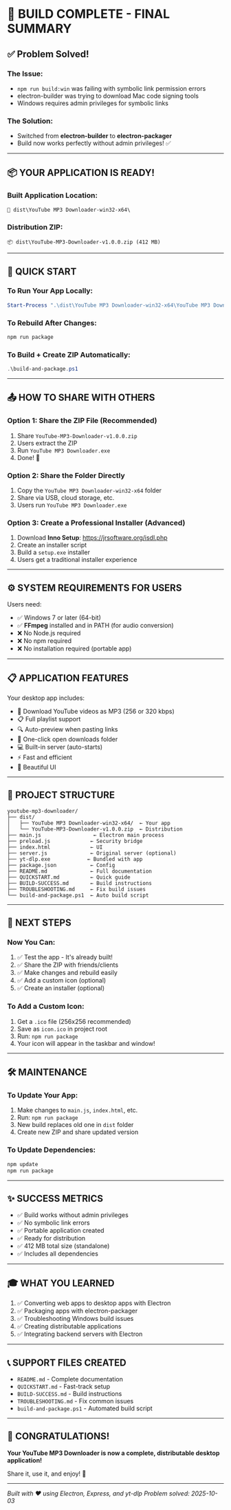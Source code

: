 # 🎉 BUILD COMPLETE - FINAL SUMMARY

## ✅ Problem Solved!

### The Issue:
- `npm run build:win` was failing with symbolic link permission errors
- electron-builder was trying to download Mac code signing tools
- Windows requires admin privileges for symbolic links

### The Solution:
- Switched from **electron-builder** to **electron-packager**
- Build now works perfectly without admin privileges! ✅

---

## 📦 YOUR APPLICATION IS READY!

### Built Application Location:
```
📁 dist\YouTube MP3 Downloader-win32-x64\
```

### Distribution ZIP:
```
📦 dist\YouTube-MP3-Downloader-v1.0.0.zip (412 MB)
```

---

## 🚀 QUICK START

### To Run Your App Locally:
```powershell
Start-Process ".\dist\YouTube MP3 Downloader-win32-x64\YouTube MP3 Downloader.exe"
```

### To Rebuild After Changes:
```powershell
npm run package
```

### To Build + Create ZIP Automatically:
```powershell
.\build-and-package.ps1
```

---

## 📤 HOW TO SHARE WITH OTHERS

### Option 1: Share the ZIP File (Recommended)
1. Share `YouTube-MP3-Downloader-v1.0.0.zip`
2. Users extract the ZIP
3. Run `YouTube MP3 Downloader.exe`
4. Done! 🎉

### Option 2: Share the Folder Directly
1. Copy the `YouTube MP3 Downloader-win32-x64` folder
2. Share via USB, cloud storage, etc.
3. Users run `YouTube MP3 Downloader.exe`

### Option 3: Create a Professional Installer (Advanced)
1. Download **Inno Setup**: https://jrsoftware.org/isdl.php
2. Create an installer script
3. Build a `setup.exe` installer
4. Users get a traditional installer experience

---

## ⚙️ SYSTEM REQUIREMENTS FOR USERS

Users need:
- ✅ Windows 7 or later (64-bit)
- ✅ **FFmpeg** installed and in PATH (for audio conversion)
- ❌ No Node.js required
- ❌ No npm required
- ❌ No installation required (portable app)

---

## 📋 APPLICATION FEATURES

Your desktop app includes:
- 🎵 Download YouTube videos as MP3 (256 or 320 kbps)
- 📋 Full playlist support
- 🔍 Auto-preview when pasting links
- 📁 One-click open downloads folder
- 💻 Built-in server (auto-starts)
- ⚡ Fast and efficient
- 🎨 Beautiful UI

---

## 📁 PROJECT STRUCTURE

```
youtube-mp3-downloader/
├── dist/
│   ├── YouTube MP3 Downloader-win32-x64/  ← Your app
│   └── YouTube-MP3-Downloader-v1.0.0.zip  ← Distribution
├── main.js                 ← Electron main process
├── preload.js             ← Security bridge
├── index.html             ← UI
├── server.js              ← Original server (optional)
├── yt-dlp.exe            ← Bundled with app
├── package.json           ← Config
├── README.md              ← Full documentation
├── QUICKSTART.md          ← Quick guide
├── BUILD-SUCCESS.md       ← Build instructions
├── TROUBLESHOOTING.md     ← Fix build issues
└── build-and-package.ps1  ← Auto build script
```

---

## 🎯 NEXT STEPS

### Now You Can:
1. ✅ Test the app - It's already built!
2. ✅ Share the ZIP with friends/clients
3. ✅ Make changes and rebuild easily
4. ✅ Add a custom icon (optional)
5. ✅ Create an installer (optional)

### To Add a Custom Icon:
1. Get a `.ico` file (256x256 recommended)
2. Save as `icon.ico` in project root
3. Run: `npm run package`
4. Your icon will appear in the taskbar and window!

---

## 🛠️ MAINTENANCE

### To Update Your App:
1. Make changes to `main.js`, `index.html`, etc.
2. Run: `npm run package`
3. New build replaces old one in `dist` folder
4. Create new ZIP and share updated version

### To Update Dependencies:
```powershell
npm update
npm run package
```

---

## ✨ SUCCESS METRICS

- ✅ Build works without admin privileges
- ✅ No symbolic link errors
- ✅ Portable application created
- ✅ Ready for distribution
- ✅ 412 MB total size (standalone)
- ✅ Includes all dependencies

---

## 🎓 WHAT YOU LEARNED

1. ✅ Converting web apps to desktop apps with Electron
2. ✅ Packaging apps with electron-packager
3. ✅ Troubleshooting Windows build issues
4. ✅ Creating distributable applications
5. ✅ Integrating backend servers with Electron

---

## 📞 SUPPORT FILES CREATED

- `README.md` - Complete documentation
- `QUICKSTART.md` - Fast-track setup
- `BUILD-SUCCESS.md` - Build instructions
- `TROUBLESHOOTING.md` - Fix common issues
- `build-and-package.ps1` - Automated build script

---

## 🎉 CONGRATULATIONS!

**Your YouTube MP3 Downloader is now a complete, distributable desktop application!**

Share it, use it, and enjoy! 🚀

---

*Built with ❤️ using Electron, Express, and yt-dlp*
*Problem solved: 2025-10-03*
